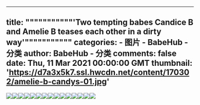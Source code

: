 
---
title: """""""""""'Two tempting babes Candice B and Amelie B teases each other in a dirty way'"""""""""""
categories: 
    - 图片
    - BabeHub - 分类
author: BabeHub - 分类
comments: false
date: Thu, 11 Mar 2021 00:00:00 GMT
thumbnail: 'https://d7a3x5k7.ssl.hwcdn.net/content/170302/amelie-b-candys-01.jpg'
---

<div>   
<img src="https://d7a3x5k7.ssl.hwcdn.net/content/170302/amelie-b-candys-01.jpg" referrerpolicy="no-referrer"><img src="https://d7a3x5k7.ssl.hwcdn.net/content/170302/amelie-b-candys-02.jpg" referrerpolicy="no-referrer"><img src="https://d7a3x5k7.ssl.hwcdn.net/content/170302/amelie-b-candys-03.jpg" referrerpolicy="no-referrer"><img src="https://d7a3x5k7.ssl.hwcdn.net/content/170302/amelie-b-candys-04.jpg" referrerpolicy="no-referrer"><img src="https://d7a3x5k7.ssl.hwcdn.net/content/170302/amelie-b-candys-05.jpg" referrerpolicy="no-referrer"><img src="https://d7a3x5k7.ssl.hwcdn.net/content/170302/amelie-b-candys-06.jpg" referrerpolicy="no-referrer"><img src="https://d7a3x5k7.ssl.hwcdn.net/content/170302/amelie-b-candys-07.jpg" referrerpolicy="no-referrer"><img src="https://d7a3x5k7.ssl.hwcdn.net/content/170302/amelie-b-candys-08.jpg" referrerpolicy="no-referrer"><img src="https://d7a3x5k7.ssl.hwcdn.net/content/170302/amelie-b-candys-09.jpg" referrerpolicy="no-referrer"><img src="https://d7a3x5k7.ssl.hwcdn.net/content/170302/amelie-b-candys-10.jpg" referrerpolicy="no-referrer"><img src="https://d7a3x5k7.ssl.hwcdn.net/content/170302/amelie-b-candys-11.jpg" referrerpolicy="no-referrer"><img src="https://d7a3x5k7.ssl.hwcdn.net/content/170302/amelie-b-candys-12.jpg" referrerpolicy="no-referrer"><img src="https://d7a3x5k7.ssl.hwcdn.net/content/170302/amelie-b-candys-13.jpg" referrerpolicy="no-referrer"><img src="https://d7a3x5k7.ssl.hwcdn.net/content/170302/amelie-b-candys-14.jpg" referrerpolicy="no-referrer"><img src="https://d7a3x5k7.ssl.hwcdn.net/content/170302/amelie-b-candys-15.jpg" referrerpolicy="no-referrer">  
</div>
            
